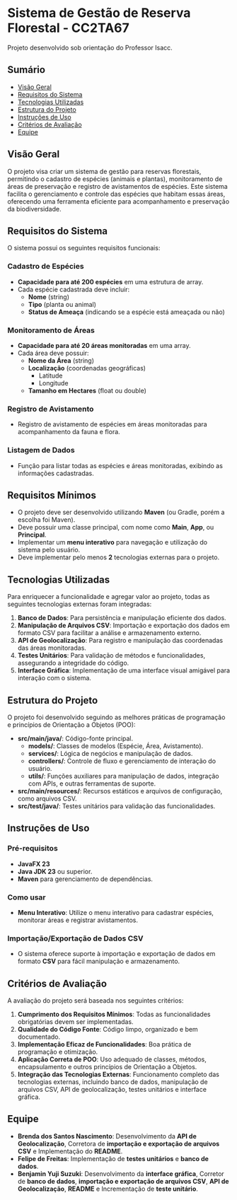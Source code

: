 # Sistema de Gestão de Reserva Florestal - CC2TA67
Projeto desenvolvido sob orientação do Professor Isacc.

## Sumário
- [Visão Geral](#visão-geral)
- [Requisitos do Sistema](#requisitos-do-sistema)
- [Tecnologias Utilizadas](#tecnologias-utilizadas)
- [Estrutura do Projeto](#estrutura-do-projeto)
- [Instruções de Uso](#instruções-de-uso)
- [Critérios de Avaliação](#critérios-de-avaliação)
- [Equipe](#equipe)

## Visão Geral
O projeto visa criar um sistema de gestão para reservas florestais, permitindo o cadastro de espécies (animais e plantas), monitoramento de áreas de preservação e registro de avistamentos de espécies. Este sistema facilita o gerenciamento e controle das espécies que habitam essas áreas, oferecendo uma ferramenta eficiente para acompanhamento e preservação da biodiversidade.

## Requisitos do Sistema
O sistema possui os seguintes requisitos funcionais:

### Cadastro de Espécies
- **Capacidade para até 200 espécies** em uma estrutura de array.
- Cada espécie cadastrada deve incluir:
  - **Nome** (string)
  - **Tipo** (planta ou animal)
  - **Status de Ameaça** (indicando se a espécie está ameaçada ou não)

### Monitoramento de Áreas
- **Capacidade para até 20 áreas monitoradas** em uma array.
- Cada área deve possuir:
  - **Nome da Área** (string)
  - **Localização** (coordenadas geográficas)
      - Latitude
      - Longitude
  - **Tamanho em Hectares** (float ou double)

### Registro de Avistamento
- Registro de avistamento de espécies em áreas monitoradas para acompanhamento da fauna e flora.

### Listagem de Dados
- Função para listar todas as espécies e áreas monitoradas, exibindo as informações cadastradas.

## Requisitos Mínimos
- O projeto deve ser desenvolvido utilizando **Maven** (ou Gradle, porém a escolha foi Maven).
- Deve possuir uma classe principal, com nome como **Main**, **App**, ou **Principal**.
- Implementar um **menu interativo** para navegação e utilização do sistema pelo usuário.
- Deve implementar pelo menos **2** tecnologias externas para o projeto.

## Tecnologias Utilizadas
Para enriquecer a funcionalidade e agregar valor ao projeto, todas as seguintes tecnologias externas foram integradas:

1. **Banco de Dados**: Para persistência e manipulação eficiente dos dados.
2. **Manipulação de Arquivos CSV**: Importação e exportação dos dados em formato CSV para facilitar a análise e armazenamento externo.
3. **API de Geolocalização**: Para registro e manipulação das coordenadas das áreas monitoradas.
4. **Testes Unitários**: Para validação de métodos e funcionalidades, assegurando a integridade do código.
5. **Interface Gráfica**: Implementação de uma interface visual amigável para interação com o sistema.

## Estrutura do Projeto
O projeto foi desenvolvido seguindo as melhores práticas de programação e princípios de Orientação a Objetos (POO):

- **src/main/java/**: Código-fonte principal.
  - **models/**: Classes de modelos (Espécie, Área, Avistamento).
  - **services/**: Lógica de negócios e manipulação de dados.
  - **controllers/**: Controle de fluxo e gerenciamento de interação do usuário.
  - **utils/**: Funções auxiliares para manipulação de dados, integração com APIs, e outras ferramentas de suporte.
- **src/main/resources/**: Recursos estáticos e arquivos de configuração, como arquivos CSV.
- **src/test/java/**: Testes unitários para validação das funcionalidades.

## Instruções de Uso
### Pré-requisitos
- **JavaFX 23**
- **Java JDK 23** ou superior.
- **Maven** para gerenciamento de dependências.
  
### Como usar
- **Menu Interativo**: Utilize o menu interativo para cadastrar espécies, monitorar áreas e registrar avistamentos.

### Importação/Exportação de Dados CSV
- O sistema oferece suporte à importação e exportação de dados em formato **CSV** para fácil manipulação e armazenamento.

## Critérios de Avaliação
A avaliação do projeto será baseada nos seguintes critérios:

1. **Cumprimento dos Requisitos Mínimos**: Todas as funcionalidades obrigatórias devem ser implementadas.
2. **Qualidade do Código Fonte**: Código limpo, organizado e bem documentado.
3. **Implementação Eficaz de Funcionalidades**: Boa prática de programação e otimização.
4. **Aplicação Correta de POO**: Uso adequado de classes, métodos, encapsulamento e outros princípios de Orientação a Objetos.
5. **Integração das Tecnologias Externas**: Funcionamento completo das tecnologias externas, incluindo banco de dados, manipulação de arquivos CSV, API de geolocalização, testes unitários e interface gráfica.

## Equipe
- **Brenda dos Santos Nascimento**: Desenvolvimento da **API de Geolocalização**, Corretora de **importação e exportação de arquivos CSV** e Implementação do **README**.
- **Felipe de Freitas**: Implementação de **testes unitários** e **banco de dados**.
- **Benjamin Yuji Suzuki**: Desenvolvimento da **interface gráfica**, Corretor de **banco de dados**, **importação e exportação de arquivos CSV**, **API de Geolocalização**, **README** e Incrementação de **teste unitário**.
